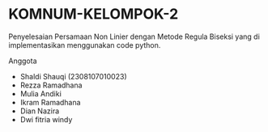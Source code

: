 # KOMNUM-KELOMPOK-2
Penyelesaian Persamaan Non Linier dengan Metode Regula Biseksi yang di implementasikan menggunakan code python.

Anggota 
- Shaldi Shauqi (2308107010023)
- Rezza Ramadhana
- Mulia Andiki
- Ikram Ramadhana
- Dian Nazira
- Dwi fitria windy
